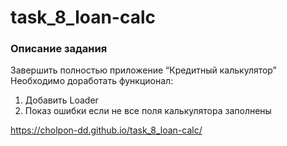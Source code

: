 # task_8_loan-calc
### Описание задания
Завершить полностью приложение “Кредитный калькулятор”
Необходимо доработать функционал:

1. Добавить Loader
2. Показ ошибки если не все поля калькулятора заполнены


 https://cholpon-dd.github.io/task_8_loan-calc/

